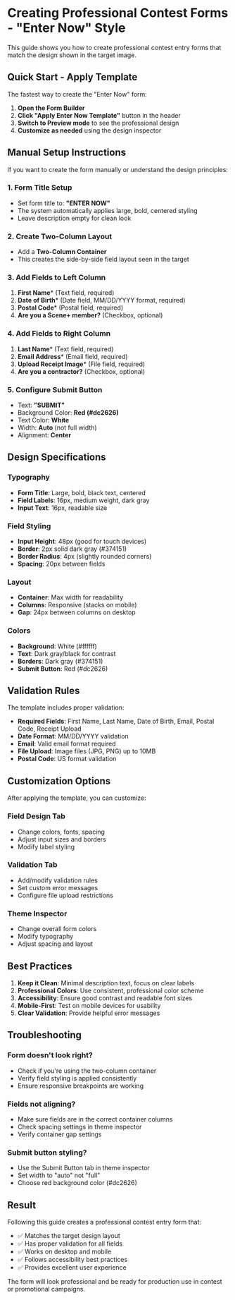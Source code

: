 # Creating Professional Contest Forms - "Enter Now" Style

This guide shows you how to create professional contest entry forms that match the design shown in the target image.

## Quick Start - Apply Template

The fastest way to create the "Enter Now" form:

1. **Open the Form Builder**
2. **Click "Apply Enter Now Template"** button in the header
3. **Switch to Preview mode** to see the professional design
4. **Customize as needed** using the design inspector

## Manual Setup Instructions

If you want to create the form manually or understand the design principles:

### 1. Form Title Setup
- Set form title to: **"ENTER NOW"**
- The system automatically applies large, bold, centered styling
- Leave description empty for clean look

### 2. Create Two-Column Layout
- Add a **Two-Column Container**
- This creates the side-by-side field layout seen in the target

### 3. Add Fields to Left Column
1. **First Name*** (Text field, required)
2. **Date of Birth*** (Date field, MM/DD/YYYY format, required)
3. **Postal Code*** (Postal field, required)
4. **Are you a Scene+ member?** (Checkbox, optional)

### 4. Add Fields to Right Column
1. **Last Name*** (Text field, required)
2. **Email Address*** (Email field, required)
3. **Upload Receipt Image*** (File field, required)
4. **Are you a contractor?** (Checkbox, optional)

### 5. Configure Submit Button
- Text: **"SUBMIT"**
- Background Color: **Red (#dc2626)**
- Text Color: **White**
- Width: **Auto** (not full width)
- Alignment: **Center**

## Design Specifications

### Typography
- **Form Title**: Large, bold, black text, centered
- **Field Labels**: 16px, medium weight, dark gray
- **Input Text**: 16px, readable size

### Field Styling
- **Input Height**: 48px (good for touch devices)
- **Border**: 2px solid dark gray (#374151)
- **Border Radius**: 4px (slightly rounded corners)
- **Spacing**: 20px between fields

### Layout
- **Container**: Max width for readability
- **Columns**: Responsive (stacks on mobile)
- **Gap**: 24px between columns on desktop

### Colors
- **Background**: White (#ffffff)
- **Text**: Dark gray/black for contrast
- **Borders**: Dark gray (#374151)
- **Submit Button**: Red (#dc2626)

## Validation Rules

The template includes proper validation:

- **Required Fields**: First Name, Last Name, Date of Birth, Email, Postal Code, Receipt Upload
- **Date Format**: MM/DD/YYYY validation
- **Email**: Valid email format required
- **File Upload**: Image files (JPG, PNG) up to 10MB
- **Postal Code**: US format validation

## Customization Options

After applying the template, you can customize:

### Field Design Tab
- Change colors, fonts, spacing
- Adjust input sizes and borders
- Modify label styling

### Validation Tab
- Add/modify validation rules
- Set custom error messages
- Configure file upload restrictions

### Theme Inspector
- Change overall form colors
- Modify typography
- Adjust spacing and layout

## Best Practices

1. **Keep it Clean**: Minimal description text, focus on clear labels
2. **Professional Colors**: Use consistent, professional color scheme
3. **Accessibility**: Ensure good contrast and readable font sizes
4. **Mobile-First**: Test on mobile devices for usability
5. **Clear Validation**: Provide helpful error messages

## Troubleshooting

### Form doesn't look right?
- Check if you're using the two-column container
- Verify field styling is applied consistently
- Ensure responsive breakpoints are working

### Fields not aligning?
- Make sure fields are in the correct container columns
- Check spacing settings in theme inspector
- Verify container gap settings

### Submit button styling?
- Use the Submit Button tab in theme inspector
- Set width to "auto" not "full"
- Choose red background color (#dc2626)

## Result

Following this guide creates a professional contest entry form that:
- ✅ Matches the target design layout
- ✅ Has proper validation for all fields
- ✅ Works on desktop and mobile
- ✅ Follows accessibility best practices
- ✅ Provides excellent user experience

The form will look professional and be ready for production use in contest or promotional campaigns.
